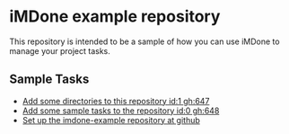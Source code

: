 iMDone example repository
====
This repository is intended to be a sample of how you can use iMDone to manage your project tasks.

Sample Tasks
----
- [Add some directories to this repository id:1 gh:647](#TODO:0)
- [Add some sample tasks to the repository id:0 gh:648](#TODO:30)
- [Set up the imdone-example repository at github](#DONE:0)
